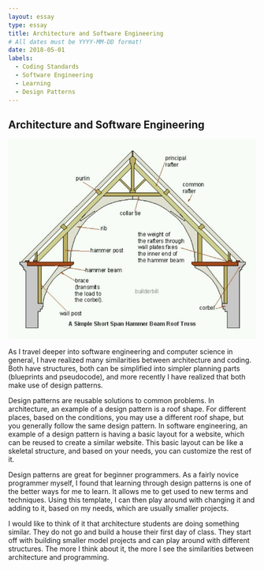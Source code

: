 ```yaml
---
layout: essay
type: essay
title: Architecture and Software Engineering
# All dates must be YYYY-MM-DD format!
date: 2018-05-01
labels:
  - Coding Standards
  - Software Engineering
  - Learning
  - Design Patterns
---
```


## Architecture and Software Engineering

<img class="ui medium left floated image" src="../images/roof.jpg">

As I travel deeper into software engineering and computer science in general, I have realized many similarities between architecture and coding.  Both have structures, both can be simplified into simpler planning parts (blueprints and pseudocode), and more recently I have realized that both make use of design patterns.

Design patterns are reusable solutions to common problems.  In architecture, an example of a design pattern is a roof shape.  For different places, based on the conditions, you may use a different roof shape, but you generally follow the same design pattern.  In software engineering, an example of a design pattern is having a basic layout for a website, which can be reused to create a similar website.  This basic layout can be like a skeletal structure, and based on your needs, you can customize the rest of it.  

Design patterns are great for beginner programmers.  As a fairly novice programmer myself, I found that learning through design patterns is one of the better ways for me to learn. It allows me to get used to new terms and techniques.  Using this template, I can then play around with changing it and adding to it, based on my needs, which are usually smaller projects.

I would like to think of it that architecture students are doing something similar.  They do not go and build a house their first day of class.  They start off with building smaller model projects and can play around with different structures.  The more I think about it, the more I see the similarities between architecture and programming.
